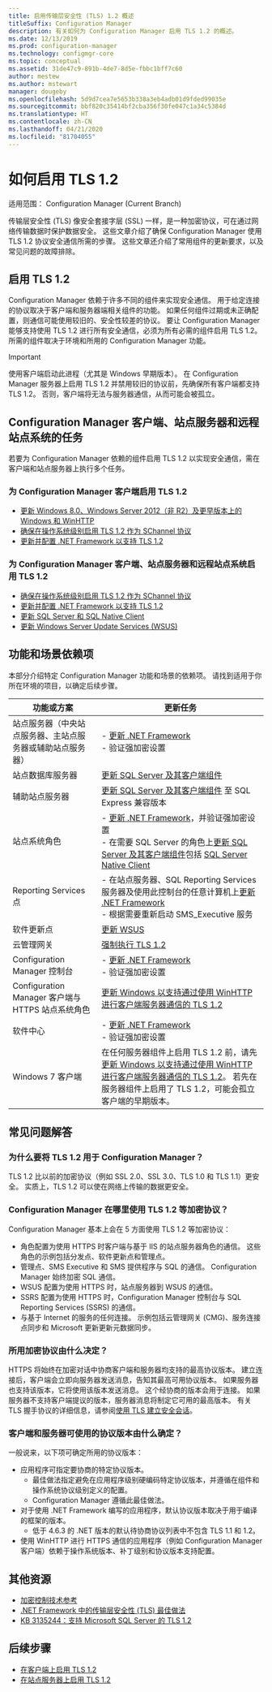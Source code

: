 ```yaml
---
title: 启用传输层安全性 (TLS) 1.2 概述
titleSuffix: Configuration Manager
description: 有关如何为 Configuration Manager 启用 TLS 1.2 的概述。
ms.date: 12/13/2019
ms.prod: configuration-manager
ms.technology: configmgr-core
ms.topic: conceptual
ms.assetid: 31de47c9-891b-4de7-8d5e-fbbc1bff7c60
author: mestew
ms.author: mstewart
manager: dougeby
ms.openlocfilehash: 5d9d7cea7e5653b338a3eb4adb01d9fded99035e
ms.sourcegitcommit: bbf820c35414bf2cba356f30fe047c1a34c5384d
ms.translationtype: HT
ms.contentlocale: zh-CN
ms.lasthandoff: 04/21/2020
ms.locfileid: "81704055"
---
```

# <a name="how-to-enable-tls-12"></a>如何启用 TLS 1.2

适用范围：  Configuration Manager (Current Branch)

传输层安全性 (TLS) 像安全套接字层 (SSL) 一样，是一种加密协议，可在通过网络传输数据时保护数据安全。 这些文章介绍了确保 Configuration Manager 使用 TLS 1.2 协议安全通信所需的步骤。 这些文章还介绍了常用组件的更新要求，以及常见问题的故障排除。

## <a name="enabling-tls-12"></a>启用 TLS 1.2

Configuration Manager 依赖于许多不同的组件来实现安全通信。 用于给定连接的协议取决于客户端和服务器端相关组件的功能。 如果任何组件过期或未正确配置，则通信可能使用较旧的、安全性较差的协议。 要让 Configuration Manager 能够支持使用 TLS 1.2 进行所有安全通信，必须为所有必需的组件启用 TLS 1.2。 所需的组件取决于环境和所用的 Configuration Manager 功能。

> [!IMPORTANT]
> 使用客户端启动此进程（尤其是 Windows 早期版本）。 在 Configuration Manager 服务器上启用 TLS 1.2 并禁用较旧的协议前，先确保所有客户端都支持 TLS 1.2。 否则，客户端将无法与服务器通信，从而可能会被孤立。


## <a name="tasks-for-configuration-manager-clients-site-servers-and-remote-site-systems"></a>Configuration Manager 客户端、站点服务器和远程站点系统的任务

若要为 Configuration Manager 依赖的组件启用 TLS 1.2 以实现安全通信，需在客户端和站点服务器上执行多个任务。

### <a name="enable-tls-12-for-configuration-manager-clients"></a>为 Configuration Manager 客户端启用 TLS 1.2

- [更新 Windows 8.0、Windows Server 2012（非 R2）及更早版本上的 Windows 和 WinHTTP](enable-tls-1-2-client.md#bkmk_winhttp)
- [确保在操作系统级别启用 TLS 1.2 作为 SChannel 协议](enable-tls-1-2-client.md#bkmk_protocol)
- [更新并配置 .NET Framework 以支持 TLS 1.2](enable-tls-1-2-client.md#bkmk_net)


### <a name="enable-tls-12-for-configuration-manager-site-servers-and-remote-site-systems"></a>为 Configuration Manager 客户端、站点服务器和远程站点系统启用 TLS 1.2

- [确保在操作系统级别启用 TLS 1.2 作为 SChannel 协议](enable-tls-1-2-server.md#bkmk_protocol)
- [更新并配置 .NET Framework 以支持 TLS 1.2](enable-tls-1-2-server.md#bkmk_net)
- [更新 SQL Server 和 SQL Native Client](enable-tls-1-2-server.md#bkmk_sql)
- [更新 Windows Server Update Services (WSUS)](enable-tls-1-2-server.md#bkmk_wsus)


## <a name="features-and-scenario-dependencies"></a>功能和场景依赖项

本部分介绍特定 Configuration Manager 功能和场景的依赖项。 请找到适用于你所在环境的项目，以确定后续步骤。

|功能或方案|更新任务|
|--- |--- |
|站点服务器（中央站点服务器、主站点服务器或辅助站点服务器）| - [更新 .NET Framework](enable-tls-1-2-server.md#bkmk_net)<br/> - 验证强加密设置|
|站点数据库服务器|[更新 SQL Server 及其客户端组件](enable-tls-1-2-server.md#bkmk_sql)|
|辅助站点服务器|[更新 SQL Server 及其客户端组件](enable-tls-1-2-server.md#bkmk_sql) 至 SQL Express 兼容版本|
|站点系统角色| - [更新 .NET Framework](enable-tls-1-2-server.md#bkmk_net)，并验证强加密设置 <br/> - 在需要 SQL Server 的角色上[更新 SQL Server 及其客户端组件](enable-tls-1-2-server.md#bkmk_sql)包括 [SQL Server Native Client](enable-tls-1-2-server.md#bkmk_sql-client)|
|Reporting Services 点|- 在站点服务器、SQL Reporting Services 服务器及使用此控制台的任意计算机上[更新 .NET Framework](enable-tls-1-2-server.md#bkmk_net)<br/> - 根据需要重新启动 SMS_Executive 服务|
|软件更新点|[更新 WSUS](enable-tls-1-2-server.md#bkmk_wsus)|
|云管理网关|[强制执行 TLS 1.2](../../clients/manage/cmg/security-and-privacy-for-cloud-management-gateway.md#bkmk_tls)|
|Configuration Manager 控制台| - [更新 .NET Framework](enable-tls-1-2-client.md#bkmk_net)<br/> - 验证强加密设置|
|Configuration Manager 客户端与 HTTPS 站点系统角色|[更新 Windows 以支持通过使用 WinHTTP 进行客户端服务器通信的 TLS 1.2](enable-tls-1-2-client.md#bkmk_winhttp)|
|软件中心| - [更新 .NET Framework](enable-tls-1-2-client.md#bkmk_net)<br/> - 验证强加密设置|
|Windows 7 客户端| 在任何服务器组件上启用 TLS 1.2 前，请先[更新 Windows 以支持通过使用 WinHTTP 进行客户端服务器通信的 TLS 1.2](enable-tls-1-2-client.md#bkmk_winhttp)。  若先在服务器组件上启用了 TLS 1.2，可能会孤立客户端的早期版本。|

## <a name="frequently-asked-questions"></a>常见问题解答

### <a name="why-use-tls-12-with-configuration-manager"></a>为什么要将 TLS 1.2 用于 Configuration Manager？

TLS 1.2 比以前的加密协议（例如 SSL 2.0、SSL 3.0、TLS 1.0 和 TLS 1.1）更安全。 实质上，TLS 1.2 可以使在网络上传输的数据更安全。

### <a name="where-does-configuration-manager-use-encryption-protocols-like-tls-12"></a>Configuration Manager 在哪里使用 TLS 1.2 等加密协议？

Configuration Manager 基本上会在 5 方面使用 TLS 1.2 等加密协议：

- 角色配置为使用 HTTPS 时客户端与基于 IIS 的站点服务器角色的通信。 这些角色的示例包括分发点、软件更新点和管理点。
- 管理点、SMS Executive 和 SMS 提供程序与 SQL 的通信。 Configuration Manager 始终加密 SQL 通信。
- WSUS 配置为使用 HTTPS 时，站点服务器到 WSUS 的通信。
- SSRS 配置为使用 HTTPS 时，Configuration Manager 控制台与 SQL Reporting Services (SSRS) 的通信。
- 与基于 Internet 的服务的任何连接。 示例包括云管理网关 (CMG)、服务连接点同步和 Microsoft 更新更新元数据同步。

### <a name="what-determines-which-encryption-protocol-is-used"></a>所用加密协议由什么决定？

HTTPS 将始终在加密对话中协商客户端和服务器均支持的最高协议版本。 建立连接后，客户端会立即向服务器发送消息，告知其最高可用协议版本。 如果服务器也支持该版本，它将使用该版本发送消息。 这个经协商的版本会用于连接。 如果服务器不支持客户端提议的版本，服务器消息将制定它可用的最高版本。 有关 TLS 握手协议的详细信息，请参阅[使用 TLS 建立安全会话](https://docs.microsoft.com/windows/win32/secauthn/tls-handshake-protocol#establishing-a-secure-session-by-using-tls)。

### <a name="what-determines-which-protocol-version-the-client-and-server-can-use"></a>客户端和服务器可使用的协议版本由什么确定？

一般说来，以下项可确定所用的协议版本：

- 应用程序可指定要协商的特定协议版本。
  - 最佳做法指定避免在应用程序级别硬编码特定协议版本，并遵循在组件和操作系统协议级别定义的配置。
  - Configuration Manager 遵循此最佳做法。
- 对于使用 .NET Framework 编写的应用程序，默认协议版本取决于用于编译的框架的版本。  
  - 低于 4.6.3 的 .NET 版本的默认待协商协议列表中不包含 TLS 1.1 和 1.2。
- 使用 WinHTTP 进行 HTTPS 通信的应用程序（例如 Configuration Manager 客户端）依赖于操作系统版本、补丁级别和协议版本支持配置。


## <a name="additional-resources"></a>其他资源

- [加密控制技术参考](cryptographic-controls-technical-reference.md)
- [.NET Framework 中的传输层安全性 (TLS) 最佳做法](https://docs.microsoft.com/dotnet/framework/network-programming/tls#configuring-security-via-the-windows-registry)
- [KB 3135244：支持 Microsoft SQL Server 的 TLS 1.2](https://support.microsoft.com/help/3135244/tls-1-2-support-for-microsoft-sql-server)

## <a name="next-steps"></a>后续步骤

- [在客户端上启用 TLS 1.2](enable-tls-1-2-client.md)
- [在站点服务器上启用 TLS 1.2](enable-tls-1-2-server.md)
